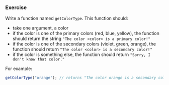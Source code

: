 <!--{ ids:[170], language:'JavaScript', type:'workshop', order: 7, name:'switch Statements III', description:'Fallthrough: execute statements for multiple cases' } -->

### Exercise

Write a function named `getColorType`. This function should:

  - take one argument, a color
  - if the color is one of the primary colors (red, blue, yellow), the function should return the string `"The color <color> is a primary color!"`
  - if the color is one of the secondary colors (violet, green, orange), the function should return `"The color <color> is a secondary color!"`
  - if the color is something else, the function should return `"Sorry, I don't know that color."`

For example:

```js
getColorType("orange"); // returns "The color orange is a secondary color!"
```
